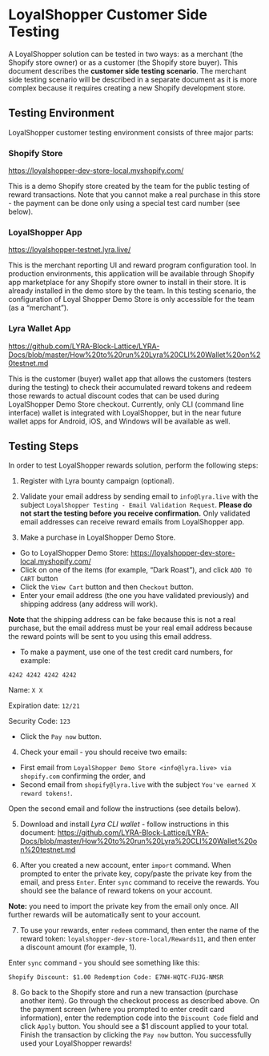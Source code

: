 # LoyalShopper Customer Side Testing
A LoyalShopper solution can be tested in two ways: as a merchant (the Shopify store owner) or as a customer (the Shopify store buyer). 
This document describes the **customer side testing scenario**. The merchant side testing scenario will be described in a separate document as it is more complex because it requires creating a new Shopify development store.  
## Testing Environment
LoyalShopper customer testing environment consists of three major parts:
### Shopify Store 
https://loyalshopper-dev-store-local.myshopify.com/

This is a demo Shopify store created by the team for the public testing of reward transactions. Note that you cannot make a real purchase in this store - the payment can be done only using a special test card number (see below). 

### LoyalShopper App 
https://loyalshopper-testnet.lyra.live/

This is the merchant reporting UI and reward program configuration tool. 
In production environments, this application will be available through Shopify app marketplace for any Shopify store owner to install in their store.
It is already installed in the demo store by the team. 
In this testing scenario, the configuration of Loyal Shopper Demo Store is only accessible for the team (as a “merchant”).

### Lyra Wallet App 
https://github.com/LYRA-Block-Lattice/LYRA-Docs/blob/master/How%20to%20run%20Lyra%20CLI%20Wallet%20on%20testnet.md

This is the customer (buyer) wallet app that allows the customers (testers during the testing) to check their accumulated reward tokens
and redeem those rewards to actual discount codes that can be used during LoyalShopper Demo Store checkout. 
Currently, only CLI (command line interface) wallet is integrated with LoyalShopper, 
but in the near future wallet apps for Android, iOS, and Windows will be available as well.

## Testing Steps
In order to test LoyalShopper rewards solution, perform the following steps:

1. Register with Lyra bounty campaign (optional).

2. Validate your email address by sending email to `info@lyra.live` with the subject `LoyalShopper Testing - Email Validation Request`. 
**Please do not start the testing before you receive confirmation.** Only validated email addresses can receive reward emails from LoyalShopper app.

3. Make a purchase in LoyalShopper Demo Store.
* Go to LoyalShopper Demo Store: https://loyalshopper-dev-store-local.myshopify.com/
* Click on one of the items (for example, “Dark Roast”), and click `ADD TO CART` button
* Click the `View Cart` button and then `Checkout` button.
* Enter your email address (the one you have validated previously) and shipping address (any address will work). 

**Note** that the shipping address can be fake because this is not a real purchase, 
but the email address must be your real email address because the reward points will be sent to you using this email address.
* To make a payment, use one of the test credit card numbers, for example: 

`4242 4242 4242 4242`

Name: `X X` 

Expiration date: `12/21`

Security Code: `123`

* Click the `Pay now` button.

4. Check your email - you should receive two emails: 
* First email from `LoyalShopper Demo Store <info@lyra.live> via shopify.com` confirming the order, and 
* Second email from `shopify@lyra.live` with the subject `You've earned X reward tokens!`.

Open the second email and follow the instructions (see details below).

5. Download and install *Lyra CLI wallet* - follow instructions in this document: https://github.com/LYRA-Block-Lattice/LYRA-Docs/blob/master/How%20to%20run%20Lyra%20CLI%20Wallet%20on%20testnet.md

6. After you created a new account, enter `import` command. When prompted to enter the private key, copy/paste the private key from the email, and press `Enter`. 
Enter `sync` command to receive the rewards. You should see the balance of reward tokens on your account.
	 
**Note:** you need to import the private key from the email only once. All further rewards will be automatically sent to your account.  

7. To use your rewards, enter `redeem` command, then enter the name of the reward token: `loyalshopper-dev-store-local/Rewards11`, 
and then enter a discount amount (for example, 1).

Enter `sync` command - you should see something like this:

`Shopify Discount: $1.00 Redemption Code: E7NH-HQTC-FUJG-NMSR`

8. Go back to the Shopify store and run a new transaction (purchase another item). 
Go through the checkout process as described above. On the payment screen (where you prompted to enter credit card information), 
enter the redemption code into the `Discount Code` field and click `Apply` button. You should see a $1 discount applied to your total. 
Finish the transaction by clicking the `Pay now` button. You successfully used your LoyalShopper rewards!
